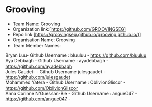 Grooving
======
* Team Name: Grooving
* Organization link:[https://github.com/GROOVINGSEG]
* Repo link:[https://groovingseg.github.io/grooving.github.io/)]
* Organisation Name: Grooving
* Team Member Names:

Bryan Luu- Github Username : bluuluu - https://github.com/bluuluu <br />
Aya Debbagh - Github Username : ayadebbagh - https://github.com/ayadebbagh <br />
Jules Gaudet- - Github Username  julesgaudet - https://github.com/julesgaudet <br />
Mohammed Yatera - Github Username : OblivionGliscor - https://github.com/OblivionGliscor <br />
Anna Corinne N'Guessan-Ble - Github Username : angue047 - https://github.com/angue047 - <br />
